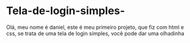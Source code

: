 # Tela-de-login-simples-
Olá, meu nome é daniel, este é meu primeiro projeto, que fiz com html e css, se trata de uma tela de login simples, você pode dar uma olhadinha
